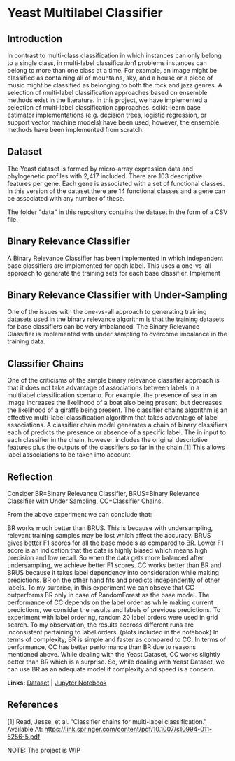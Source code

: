 # Yeast Multilabel Classifier

## Introduction

In contrast to multi-class classification in which instances can only belong to a single class, in multi-label classification1 problems instances can belong to
more than one class at a time. For example, an image might be classified as containing all of mountains, sky, and a house or a piece of music might be classified as belonging to both the rock and jazz genres. A selection of multi-label classification approaches based on ensemble methods exist in the literature.
In this project, we have implemented a selection of multi-label classification approaches. scikit-learn base estimator implementations (e.g. decision trees, logistic regression, or support vector machine models) have been used, however, the ensemble methods have been implemented from scratch.

## Dataset

The Yeast dataset is formed by micro-array expression data and phylogenetic profiles with 2,417 included. There are 103 descriptive features per gene. Each gene is associated with a set of functional classes. In this version of the dataset there are 14 functional classes and a gene can be associated with any number of these.

The folder "data" in this repository contains the dataset in the form of a CSV file.

## Binary Relevance Classifier

A Binary Relevance Classifier has been implemented in which independent base classifiers are implemented for each label.
This uses a one-vs-all approach to generate the training sets for each base classifier. Implement

## Binary Relevance Classifier with Under-Sampling

One of the issues with the one-vs-all approach to generating training datasets used in the binary relevance algorithm is that the training
datasets for base classifiers can be very imbalanced.
The Binary Relevance Classifier is implemented with under sampling to overcome imbalance in the training data.

## Classifier Chains

One of the criticisms of the simple binary relevance classifier approach is that it does not take advantage of associations between labels in a multilabel classification scenario. For example, the presence of sea in an image increases the likelihood of a boat also being present, but decreases the likelihood of a giraffe being present.
The classifier chains algorithm is an effective multi-label classification algorithm that takes advantage of label associations. A classifier chain model generates a chain of binary classifiers each of predicts the presence or absence of a specific label. The in input to each classifier in the chain, however, includes the original descriptive features plus the outputs of the classifiers so far in the chain.[1]
This allows label associations to be taken into account.

## Reflection

Consider BR=Binary Relevance Classifier, BRUS=Binary Relevance Classifier with Under Sampling, CC=Classifier Chains.

From the above experiment we can conclude that:

BR works much better than BRUS. This is because with undersampling, relevant training samples may be lost which affect the accuracy.
BRUS gives better F1 scores for all the base models as compared to BR. Lower F1 score is an indication that the data is highly biased which means high precision and low recall. So when the data gets more balanced after undersampling, we achieve better F1 scores.
CC works better than BR and BRUS because it takes label dependency into consideration while making predictions. BR on the other hand fits and predicts independently of other labels. To my surprise, in this experiment we can obseve that CC outperforms BR only in case of RandomForest as the base model.
The performance of CC depends on the label order as while making current predictions, we consider the results and labels of previous predictions. To experiment with label ordering, random 20 label orders were used in grid search. To my observation, the results accross different runs are inconsistent pertaining to label orders. (plots included in the notebook)
In terms of complexity, BR is simple and faster as compared to CC. In terms of performance, CC has better performance than BR due to reasons mentioned above.
While dealing with the Yeast Dataset, CC works slightly better than BR which is a surprise. So, while dealing with Yeast Dataset, we can use BR as an adequate model if complexity and speed is a concern.

**Links:** [Dataset]() | [Jupyter Notebook]()

## References

[1] Read, Jesse, et al. "Classifier chains for multi-label classification." Available At: https://link.springer.com/content/pdf/10.1007/s10994-011-5256-5.pdf

NOTE: The project is WIP